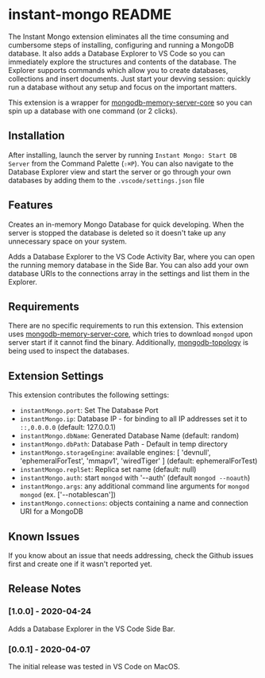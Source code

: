 # instant-mongo README

The Instant Mongo extension eliminates all the time consuming and cumbersome steps of installing, configuring and running a MongoDB database.
It also adds a Database Explorer to VS Code so you can immediately explore the structures and contents of the database. The Explorer supports commands which allow you to create databases, collections and insert documents.
Just start your devving session: quickly run a database without any setup and focus on the important matters.

This extension is a wrapper for [mongodb-memory-server-core](https://github.com/nodkz/mongodb-memory-server) so you can spin up a database with one command (or 2 clicks).

## Installation

After installing, launch the server by running `Instant Mongo: Start DB Server` from the Command Palette (`⇧⌘P`).
You can also navigate to the Database Explorer view and start the server or go through your own databases by adding them to the `.vscode/settings.json` file

## Features

Creates an in-memory Mongo Database for quick developing. When the server is stopped the database is deleted so it doesn't take up any unnecessary space on your system.

Adds a Database Explorer to the VS Code Activity Bar, where you can open the running memory database in the Side Bar. You can also add your own database URIs to the connections array in the settings and list them in the Explorer.

## Requirements

There are no specific requirements to run this extension.
This extension uses [mongodb-memory-server-core](https://github.com/nodkz/mongodb-memory-server), which tries to download `mongod` upon server start if it cannot find the binary.
Additionally, [mongodb-topology](https://github.com/zhaoyi0113/mongodb-topology) is being used to inspect the databases.

## Extension Settings

This extension contributes the following settings:

- `instantMongo.port`: Set The Database Port
- `instantMongo.ip`: Database IP - for binding to all IP addresses set it to `::,0.0.0.0` (default: 127.0.0.1)
- `instantMongo.dbName`: Generated Database Name (default: random)
- `instantMongo.dbPath`: Database Path - Default in temp directory
- `instantMongo.storageEngine`: available engines: [ 'devnull', 'ephemeralForTest', 'mmapv1', 'wiredTiger' ] (default: ephemeralForTest)
- `instantMongo.replSet`: Replica set name (default: null)
- `instantMongo.auth`: start `mongod` with '--auth' (default `mongod --noauth`)
- `instantMongo.args`: any additional command line arguments for `mongod` `mongod` (ex. ['--notablescan'])
- `instantMongo.connections`: objects containing a name and connection URI for a MongoDB

## Known Issues

If you know about an issue that needs addressing, check the Github issues first and create one if it wasn't reported yet.

## Release Notes

### [1.0.0] - 2020-04-24

Adds a Database Explorer in the VS Code Side Bar.

### [0.0.1] - 2020-04-07

The initial release was tested in VS Code on MacOS.
